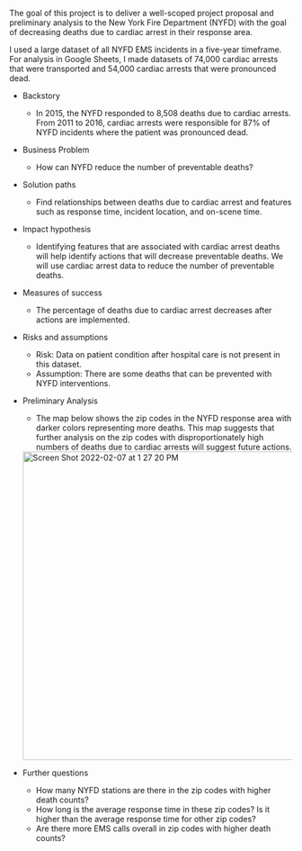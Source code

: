 The goal of this project is to deliver a well-scoped project proposal and preliminary analysis to the New York Fire Department (NYFD) with the goal of decreasing deaths due to cardiac arrest in their response area.

I used a large dataset of all NYFD EMS incidents in a five-year timeframe. For analysis in Google Sheets, I made datasets of 74,000 cardiac arrests that were transported and 54,000 cardiac arrests that were pronounced dead.

- Backstory
    - In 2015, the NYFD responded to 8,508 deaths due to cardiac arrests. From 2011 to 2016, cardiac arrests were responsible for 87% of NYFD incidents where the patient was pronounced dead.
- Business Problem
    - How can NYFD reduce the number of preventable deaths?
- Solution paths
    - Find relationships between deaths due to cardiac arrest and features such as response time, incident location, and on-scene time.
- Impact hypothesis
    - Identifying features that are associated with cardiac arrest deaths will help identify actions that will decrease preventable deaths. We will use cardiac arrest data to reduce the number of preventable deaths.
- Measures of success
    - The percentage of deaths due to cardiac arrest decreases after actions are implemented.
- Risks and assumptions
    - Risk: Data on patient condition after hospital care is not present in this dataset.
    - Assumption: There are some deaths that can be prevented with NYFD interventions.
- Preliminary Analysis
    - The map below shows the zip codes in the NYFD response area with darker colors representing more deaths. This map suggests that further analysis on the zip codes with disproportionately high numbers of deaths due to cardiac arrests will suggest future actions.
    <img width="548" alt="Screen Shot 2022-02-07 at 1 27 20 PM" src="https://user-images.githubusercontent.com/84412675/152886365-c02eb7bd-66d8-46fa-8b89-545052cf1af7.png">

    
- Further questions
    - How many NYFD stations are there in the zip codes with higher death counts?
    - How long is the average response time in these zip codes? Is it higher than the average response time for other zip codes?
    - Are there more EMS calls overall in zip codes with higher death counts?
